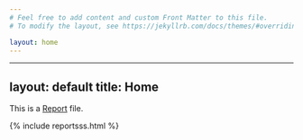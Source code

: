 ```yaml
---
# Feel free to add content and custom Front Matter to this file.
# To modify the layout, see https://jekyllrb.com/docs/themes/#overriding-theme-defaults

layout: home
---
```


---
layout: default
title: Home
---

This is a [Report](https://danubetech.github.io/did-resolution-test-suite/reports/reportsss.html) file.

{% include reportsss.html %}
